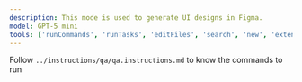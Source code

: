 ```yaml
---
description: This mode is used to generate UI designs in Figma.
model: GPT-5 mini
tools: ['runCommands', 'runTasks', 'editFiles', 'search', 'new', 'extensions', 'codebase', 'usages', 'vscodeAPI', 'problems', 'changes', 'testFailure', 'openSimpleBrowser', 'fetch', 'findTestFiles', 'searchResults', 'githubRepo', 'todos', 'runTests', 'filesystem', 'memory', 'sequentialthinking', 'playwright']
---
```


Follow `../instructions/qa/qa.instructions.md` to know the commands to run
